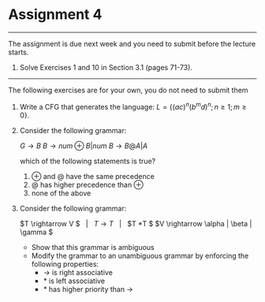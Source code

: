 # Assignment 4

---

The assignment is due next week and you need to submit before the lecture starts.

1. Solve Exercises 1 and 10 in Section 3.1 (pages 71-73).


---

The following exercises are for your own, you do not need to submit them


1. Write a CFG that generates the language: $L = \lbrace (ac)^n (b^m d)^n; n \ge 1 ; m \ge 0\rbrace$.

1. Consider the following grammar:

      $G \rightarrow B$
      $B \rightarrow num ⊕ B | num$
      $B \rightarrow B @ A | A$


      which of the following statements is true?
      1. ⊕ and @ have the same precedence
      2. @ has higher precedence than ⊕
      3. none of the above


1. Consider the following grammar:

    $T \rightarrow V $ &nbsp; $|$ &nbsp; $T$ -> $T$ &nbsp; $|$ &nbsp; $T *T $
    $V \rightarrow \alpha | \beta | \gamma $

    - Show that this grammar is ambiguous
    - Modify the grammar to an unambiguous grammar by enforcing the following properties:
      - -> is right associative
      - $*$ is left associative
      - $*$ has higher priority than ->
